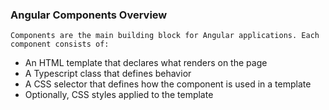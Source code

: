 ### Angular Components Overview

`Components are the main building block for Angular applications. Each component consists of:`

- An HTML template that declares what renders on the page
- A Typescript class that defines behavior
- A CSS selector that defines how the component is used in a template
- Optionally, CSS styles applied to the template
